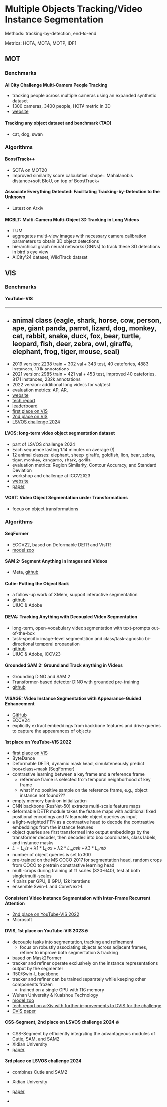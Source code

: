 # Multiple Objects Tracking/Video Instance Segmentation
Methods: tracking-by-detection, end-to-end

Metrics: HOTA, MOTA, MOTP, IDF1

## MOT
### Benchmarks
#### AI City Challenge Multi-Camera People Tracking
- tracking people across multiple cameras using an expanded synthetic dataset
- 1300 cameras, 3400 people, HOTA metric in 3D
- [website](https://www.aicitychallenge.org/2024-challenge-tracks/)

#### Tracking any object dataset and benchmark (TAO)
- cat, dog, swan

### Algorithms
#### BoostTrack++
- SOTA on MOT20
- Improved similarity score calculation: shape+ Mahalanobis distance+soft BIoU, on top of BoostTrack+

#### Associate Everything Detected: Facilitating Tracking-by-Detection to the Unknown
- Latest on Arxiv

#### MCBLT: Multi-Camera Multi-Object 3D Tracking in Long Videos
- TUM
- aggregates multi-view images with necessary camera calibration parameters to obtain 3D object detections
- hierarchical graph neural networks (GNNs) to track these 3D detections in bird's eye view
- AICity'24 dataset, WildTrack dataset

## VIS
### Benchmarks
#### YouTube-VIS
----

- animal class (eagle, shark, horse, cow, person, ape, giant panda, parrot, lizard, dog, monkey, cat, rabbit, snake, duck, fox, bear, turtle, leopard, fish, deer, zebra, owl, giraffe, elephant, frog, tiger, mouse, seal)
  - 
- 2019 version: 2238 train + 302 val + 343 test, 40 catefories, 4883 instances, 131k annotations
- 2021 version: 2985 train + 421 val + 453 test, improved 40 catefories, 8171 instances, 232k annotations
- 2022 version: additional long videos for val/test
- evaluation metrics: AP, AR, 
- [website](https://youtube-vos.org/dataset/vis/)
- [tech report](https://arxiv.org/pdf/1905.04804)
- [leaderboard](https://youtube-vos.org/challenge/2022/leaderboard/)
- [first place on VIS](https://youtube-vos.org/assets/challenge/2022/reports/VIS_1st.pdf)
- [2nd place on VIS](https://arxiv.org/pdf/2206.07011)
- [LSVOS challenge 2024](https://lsvos.github.io/)

#### LVOS: long-term video object segmentation dataset
- part of LSVOS challenge 2024
- Each sequence lasting 1.14 minutes on average (!)
- 12 animal classes: elephant, sheep, giraffe, goldfish, lion, bear, zebra, tiger, monkey, kangaroo, shark, gorilla
- evaluation metrics: Region Similarity, Contour Accuracy, and Standard Deviation
- workshop and challenge at ICCV2023
- [website](https://lingyihongfd.github.io/lvos.github.io/)
- [paper](https://arxiv.org/pdf/2211.10181)

#### VOST: Video Object Segmentation under Transformations
- focus on object transformations
  
### Algorithms
#### SeqFormer
- ECCV22, based on Deformable DETR and VisTR
- [model zoo](https://github.com/wjf5203/SeqFormer)
#### SAM 2: Segment Anything in Images and Videos
- Meta, [github](https://github.com/facebookresearch/sam2)
#### Cutie: Putting the Object Back
- a follow-up work of XMem, support interactive segmentation
- [github](https://github.com/hkchengrex/Cutie?tab=readme-ov-file)
- UIUC & Adobe
#### DEVA: Tracking Anything with Decoupled Video Segmentation
- long-term, open-vocabulary video segmentation with text-prompts out-of-the-box
- task-specific image-level segmentation and class/task-agnostic bi-directional temporal propagation
- [github](https://github.com/hkchengrex/Tracking-Anything-with-DEVA)
- UIUC & Adobe, ICCV23
#### Grounded SAM 2: Ground and Track Anything in Videos
- Grounding DINO and SAM 2
-   Transformer-based detector DINO with grounded pre-training
- [github](https://github.com/IDEA-Research/Grounded-SAM-2)

#### VISAGE: Video Instance Segmentation with Appearance-Guided Enhancement
- [GitHub](https://github.com/KimHanjung/VISAGE?tab=readme-ov-file)
- ECCV24
- explicitly extract embeddings from backbone features and drive queries to capture the appearances of objects


#### 1st place on YouTube-VIS 2022
- [first place on VIS](https://youtube-vos.org/assets/challenge/2022/reports/VIS_1st.pdf)
- ByteDance
- Deformable DETR, dynamic mask head, simulateneously predict box+class+mask (SeqFormer)
- contrastive learning between a key frame and a reference frame
  - reference frame is selected from temporal neighborhood of key frame
  - what if no positive sample on the reference frame, e.g., object instance not found???
- empty memory bank on initialization
- CNN backbone (ResNet-50) extracts multi-scale feature maps
- deformable DETR module takes the feature maps with additional fixed positional encodings and N learnable object
queries as input
- a light-weighted FFN as a contrastive head to decode the contrastive embeddings from the instance features
- object queries are first transformed into output embeddings by the transformer decoder, then decoded into box coordinates, class labels, and instance masks
- $L=L_cls + \lambda1 * L_box + \lambda2 * L_mask + \lambda3 * L_emb$
- number of object queries is set to 300
- pre-trained on the MS COCO 2017 for segmentation head, random crops from COCO to pretrain constrastive learning head
- multi-crops during training at 11 scales (320-640), test at both single/multi-scales
- 4 pairs per GPU, 8 GPU, 12k iterations
- ensemble Swin-L and ConvNext-L

#### Consistent Video Instance Segmentation with Inter-Frame Recurrent Attention
- [2nd place on YouTube-VIS 2022](https://arxiv.org/pdf/2206.07011)
- Microsoft


#### DVIS, 1st place on YouTube-VIS 2023 :fire:
- decouple tasks into segmentation, tracking and refinement
  - focus on robustly associating objects across adjacent frames, refiner to improve both segmentation & tracking
- based on Mask2Former
- tracker and refiner operate exclusively on the instance representations output by the segmenter
- R50/Swin-L backbone
- tracker and refiner can be trained separately while keeping other components frozen
  - trained on a single GPU with 11G memory
- Wuhan University & Kuaishou Technology 
- [model zoo](https://github.com/zhang-tao-whu/DVIS/tree/main)
- [tech report on arXiv with further improvements to DVIS for the challenge](https://arxiv.org/pdf/2308.14392)
- [DVIS paper](https://arxiv.org/pdf/2306.03413)

#### CSS-Segment, 2nd place on LSVOS challenge 2024 :fire:
-  CSS-Segment by efficiently integrating the advantageous modules of Cutie, SAM, and SAM2
- Xidian University
- [paper](https://arxiv.org/pdf/2408.13582)

#### 3rd place on LSVOS challenge 2024
- combines Cutie and SAM2
- Xidian University
- [paper](https://arxiv.org/pdf/2408.10469)


- []()
